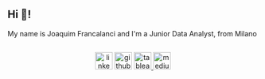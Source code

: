<h2 align="left">Hi 👋!</h2>
My name is Joaquim Francalanci and I'm a Junior Data Analyst, from Milano

##
<div align="center">
  <a href="https://www.linkedin.com/in/joaquim-francalanci/" target="_blank"><img src="https://img.shields.io/static/v1?message=LinkedIn&logo=linkedin&label=&color=0077B5&logoColor=white&labelColor=&style=for-the-badge" height="35" alt="linkedin logo"  /></a>
  <a href="https://github.com/J0joFra" target="_blank"><img src="https://img.shields.io/static/v1?message=GitHub&logo=github&label=&color=181717&logoColor=white&labelColor=&style=for-the-badge" height="35" alt="github logo"  /></a>
  <a href="https://public.tableau.com/app/profile/joaquim.francalanci/vizzes" target="_blank"><img src="https://img.shields.io/static/v1?message=Tableau&logo=tableau&label=&color=E97627&logoColor=white&labelColor=&style=for-the-badge" height="35" alt="tableau logo"  />
  <a href="https://medium.com/@jofrancalanci" target="_blank"><img src="https://img.shields.io/static/v1?message=Medium&logo=medium&label=&color=12100E&logoColor=white&labelColor=&style=for-the-badge" height="35" alt="medium logo"  /></a>
</a>
</div>
